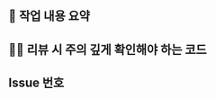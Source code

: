 ## 📄 작업 내용 요약
<!-- 작업한 내용을 간단히 요약해주세요. -->

## 🙋🏻 리뷰 시 주의 깊게 확인해야 하는 코드
<!-- 리뷰어를 위해 복잡하거나 중요한 코드를 명시해주세요. -->

## Issue 번호
<!-- merge 시 close할 issue 번호를 입력해주세요. -->

<!-- closed #번호 --> 
